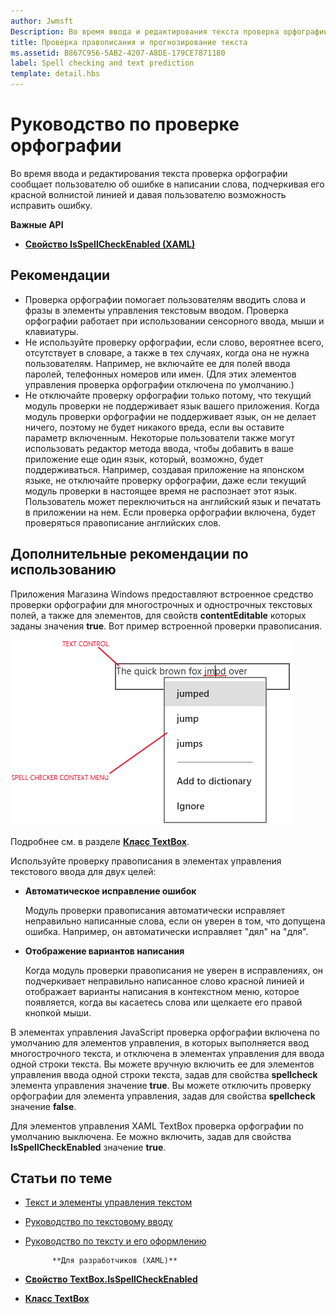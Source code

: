 ```yaml
---
author: Jwmsft
Description: Во время ввода и редактирования текста проверка орфографии сообщает пользователю об ошибке в написании слова, подчеркивая его красной волнистой линией и давая пользователю возможность исправить ошибку.
title: Проверка правописания и прогнозирование текста
ms.assetid: B867C956-5AB2-4207-A8DE-179CE7871180
label: Spell checking and text prediction
template: detail.hbs
---
```


# Руководство по проверке орфографии

Во время ввода и редактирования текста проверка орфографии сообщает пользователю об ошибке в написании слова, подчеркивая его красной волнистой линией и давая пользователю возможность исправить ошибку.

**Важные API**

-   [**Свойство IsSpellCheckEnabled (XAML)**](https://msdn.microsoft.com/library/windows/apps/br209688)


## <span id="checklist_section"></span><span id="CHECKLIST_SECTION"></span>Рекомендации


-   Проверка орфографии помогает пользователям вводить слова и фразы в элементы управления текстовым вводом. Проверка орфографии работает при использовании сенсорного ввода, мыши и клавиатуры.
-   Не используйте проверку орфографии, если слово, вероятнее всего, отсутствует в словаре, а также в тех случаях, когда она не нужна пользователям. Например, не включайте ее для полей ввода паролей, телефонных номеров или имен. (Для этих элементов управления проверка орфографии отключена по умолчанию.)
-   Не отключайте проверку орфографии только потому, что текущий модуль проверки не поддерживает язык вашего приложения. Когда модуль проверки орфографии не поддерживает язык, он не делает ничего, поэтому не будет никакого вреда, если вы оставите параметр включенным. Некоторые пользователи также могут использовать редактор метода ввода, чтобы добавить в ваше приложение еще один язык, который, возможно, будет поддерживаться. Например, создавая приложение на японском языке, не отключайте проверку орфографии, даже если текущий модуль проверки в настоящее время не распознает этот язык. Пользователь может переключиться на английский язык и печатать в приложении на нем. Если проверка орфографии включена, будет проверяться правописание английских слов.

## <span id="Additional_usage_guidance"></span><span id="additional_usage_guidance"></span><span id="ADDITIONAL_USAGE_GUIDANCE"></span>Дополнительные рекомендации по использованию


Приложения Магазина Windows предоставляют встроенное средство проверки орфографии для многострочных и однострочных текстовых полей, а также для элементов, для свойств **contentEditable** которых заданы значения **true**. Вот пример встроенной проверки правописания.

![Встроенный инструмент проверки правописания](images/spellchecking.png)

Подробнее см. в разделе [**Класс TextBox**](https://msdn.microsoft.com/library/windows/apps/br209683).

Используйте проверку правописания в элементах управления текстового ввода для двух целей:

-   **Автоматическое исправление ошибок**

    Модуль проверки правописания автоматически исправляет неправильно написанные слова, если он уверен в том, что допущена ошибка. Например, он автоматически исправляет "дял" на "для".

-   **Отображение вариантов написания**

    Когда модуль проверки правописания не уверен в исправлениях, он подчеркивает неправильно написанное слово красной линией и отображает варианты написания в контекстном меню, которое появляется, когда вы касаетесь слова или щелкаете его правой кнопкой мыши.

В элементах управления JavaScript проверка орфографии включена по умолчанию для элементов управления, в которых выполняется ввод многострочного текста, и отключена в элементах управления для ввода одной строки текста. Вы можете вручную включить ее для элементов управления ввода одной строки текста, задав для свойства **spellcheck** элемента управления значение **true**. Вы можете отключить проверку орфографии для элемента управления, задав для свойства **spellcheck** значение **false**.

Для элементов управления XAML TextBox проверка орфографии по умолчанию выключена. Ее можно включить, задав для свойства **IsSpellCheckEnabled** значение **true**.



## <span id="related_topics"></span>Статьи по теме

* [Текст и элементы управления текстом](text-controls.md)
* [Руководство по текстовому вводу](https://msdn.microsoft.com/library/windows/apps/hh750315)
* [Руководство по тексту и его оформлению](https://msdn.microsoft.com/library/windows/apps/hh700394)
            
          
            **Для разработчиков (XAML)**
* [**Свойство TextBox.IsSpellCheckEnabled**](https://msdn.microsoft.com/library/windows/apps/br209688)
* [**Класс TextBox**](https://msdn.microsoft.com/library/windows/apps/br209683)

 






<!--HONumber=May16_HO2-->


